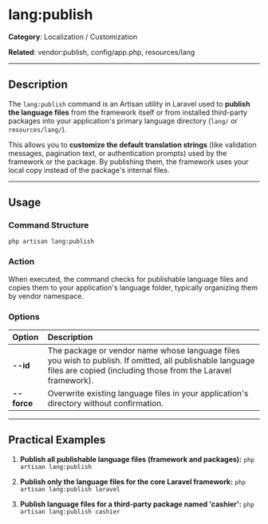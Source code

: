 # lang:publish

**Category**: Localization / Customization

**Related**: vendor:publish, config/app.php, resources/lang

---

## Description

The `lang:publish` command is an Artisan utility in Laravel used to **publish the language files** from the framework itself or from installed third-party packages into your application's primary language directory (`lang/` or `resources/lang/`).

This allows you to **customize the default translation strings** (like validation messages, pagination text, or authentication prompts) used by the framework or the package. By publishing them, the framework uses your local copy instead of the package's internal files.

---

## Usage

### Command Structure

`php artisan lang:publish`

### Action

When executed, the command checks for publishable language files and copies them to your application's language folder, typically organizing them by vendor namespace.

### Options

| Option | Description |
| :--- | :--- |
| **--id** | The package or vendor name whose language files you wish to publish. If omitted, all publishable language files are copied (including those from the Laravel framework). |
| **--force** | Overwrite existing language files in your application's directory without confirmation. |

---

## Practical Examples

1.  **Publish all publishable language files (framework and packages):**
    `php artisan lang:publish`

2.  **Publish only the language files for the core Laravel framework:**
    `php artisan lang:publish laravel`

3.  **Publish language files for a third-party package named 'cashier':**
    `php artisan lang:publish cashier`
